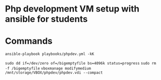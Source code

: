 # Php development VM setup with ansible for students

# Commands

`ansible-playbook playbooks/phpdev.yml -kK`

`sudo dd if=/dev/zero of=/bigemptyfile bs=4096k status=progress`
`sudo rm -f /bigemptyfile`
`vboxmanage modifymedium /mnt/storage/VBOX/phpdev/phpdev.vdi --compact`
